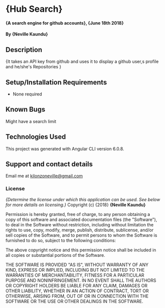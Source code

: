 # {Hub Search}
#### {A search engine for github accounts}, {June 18th 2018}
#### By **{Neville Kaundu}**
## Description
{It takes an API key from github and uses it to display a github user,s profile and he/she's Repositories }
## Setup/Installation Requirements
* None required
## Known Bugs
 Might have a search limit
## Technologies Used
This project was generated with Angular CLI version 6.0.8.
## Support and contact details
Email me  at kilonzoneville@gmail.com
### License
*{Determine the license under which this application can be used.  See below for more details on licensing.}*
Copyright (c) {2018} **{Neville Kaundu}**


Permission is hereby granted, free of charge, to any person obtaining a copy
of this software and associated documentation files (the "Software"), to deal
in the Software without restriction, including without limitation the rights
to use, copy, modify, merge, publish, distribute, sublicense, and/or sell
copies of the Software, and to permit persons to whom the Software is
furnished to do so, subject to the following conditions:

The above copyright notice and this permission notice shall be included in all
copies or substantial portions of the Software.

THE SOFTWARE IS PROVIDED "AS IS", WITHOUT WARRANTY OF ANY KIND, EXPRESS OR
IMPLIED, INCLUDING BUT NOT LIMITED TO THE WARRANTIES OF MERCHANTABILITY,
FITNESS FOR A PARTICULAR PURPOSE AND NONINFRINGEMENT. IN NO EVENT SHALL THE
AUTHORS OR COPYRIGHT HOLDERS BE LIABLE FOR ANY CLAIM, DAMAGES OR OTHER
LIABILITY, WHETHER IN AN ACTION OF CONTRACT, TORT OR OTHERWISE, ARISING FROM,
OUT OF OR IN CONNECTION WITH THE SOFTWARE OR THE USE OR OTHER DEALINGS IN THE
SOFTWARE.
